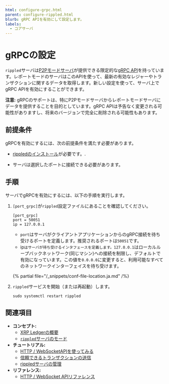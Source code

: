```yaml
---
html: configure-grpc.html
parent: configure-rippled.html
blurb: gRPC APIを有効にして設定します。
labels:
  - コアサーバ
---
```

# gRPCの設定

`rippled`サーバは[P2Pモードサーバ](../../concepts/networks-and-servers/rippled-server-modes.md)が提供できる限定的な[gRPC API](https://grpc.io/)を持っています。レポートモードのサーバはこのAPIを使って、最新の有効なレジャーやトランザクションに関するデータを取得します。新しい設定を使って、サーバ上でgRPC APIを有効にすることができます。

**注意:** gRPCのサポートは、特にP2Pモードサーバからレポートモードサーバにデータを提供することを目的としています。gRPC APIは予告なく変更される可能性がありますし、将来のバージョンで完全に削除される可能性もあります。

## 前提条件

gRPCを有効にするには、次の前提条件を満たす必要があります。

- [rippledのインストール](../installation/index.md)が必要です。.

- サーバは選択したポートに接続できる必要があります。

## 手順

サーバでgRPCを有効にするには、以下の手順を実行します。

1. `[port_grpc]`が`rippled`設定ファイルにあることを確認してください。

    ```
    [port_grpc]
    port = 50051
    ip = 127.0.0.1
    ```

    - `port`はサーバがクライアントアプリケーションからのgRPC接続を待ち受けるポートを定義します。推奨されるポートは`50051`です。
    - ip`はサーバが待ち受けるインタフェースを定義します。127.0.0.1`はローカルループバックネットワーク(同じマシン)への接続を制限し、デフォルトで有効になっています。この値を`0.0.0.0`に変更すると、利用可能なすべてのネットワークインターフェイスを待ち受けます。

    {% partial file="/_snippets/conf-file-location.ja.md" /%}

2. `rippled`サービスを開始（または再起動）します。

    ```
    sudo systemctl restart rippled
    ```

## 関連項目

- **コンセプト:**
    - [XRP Ledgerの概要](xrp-ledger-overview.html)
    - [`rippled`サーバのモード](../../concepts/networks-and-servers/rippled-server-modes.md)
- **チュートリアル:**
    - [HTTP / WebSocketAPIを使ってみる](../../tutorials/get-started/get-started-using-http-websocket-apis.md)
    - [信頼できるトランザクションの送信](../../concepts/transactions/reliable-transaction-submission.md)
    - [rippledサーバの管理](manage-the-rippled-server.html)
- **リファレンス:**
    - [HTTP / WebSocket APIリファレンス](../../references/http-websocket-apis/index.md)
